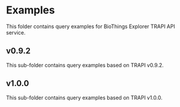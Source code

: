 # Examples

This folder contains query examples for BioThings Explorer TRAPI API service.

## v0.9.2

This sub-folder contains query examples based on TRAPI v0.9.2.

## v1.0.0

This sub-folder contains query examples based on TRAPI v1.0.0.